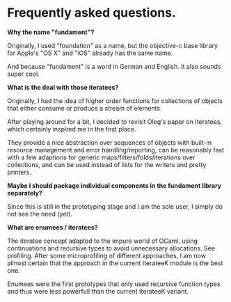 # Frequently asked questions.

**Why the name "fundament"?**

Originally, I used "foundation" as a name, but the objective-c base
library for Apple's "OS X" and "iOS" already has the same name.
	
And because "fundament" is a word in German and English. It also
sounds super cool.
	
**What is the deal with those iteratees?**
	
Originally, I had the idea of higher order functions for collections
of objects that either consume or produce a stream of elements.
	
After playing around for a bit, I decided to revisit Oleg's paper on
Iteratees, which certainly inspired me in the first place.
	
They provide a nice abstraction over sequences of objects with
built-in resource management and error handling/reporting, can be
reasonably fast with a few adaptions for generic
maps/filters/folds/iterations over collections, and can be used
instead of lists for the writers and pretty printers.
	
**Maybe I should package individual components in the fundament
library separately?**
	
Since this is still in the prototyping stage and I am the sole user, I
simply do not see the need (yet).

**What are enumees / iteratees?**

The iteratee concept adapted to the impure world of OCaml, using
continuations and recursive types to avoid unnecessary allocations.
See profiling. After some microprofiling of different approaches, I am
now almost certain that the approach in the current IterateeK module
is the best one.
	
Enumees were the first prototypes that only used recursive function
types and thus were less powerfull than the current IterateeK variant.




